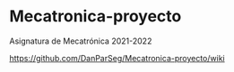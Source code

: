# Mecatronica-proyecto
Asignatura de Mecatrónica 2021-2022

https://github.com/DanParSeg/Mecatronica-proyecto/wiki
